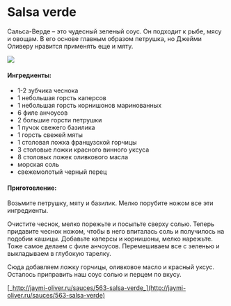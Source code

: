 # Salsa verde

Сальса-Верде – это чудесный зеленый соус. Он подходит к рыбе, мясу и овощам. В его основе главным образом петрушка, но Джейми Оливеру нравится применять еще и мяту.

![](https://s-media-cache-ak0.pinimg.com/564x/14/0c/b4/140cb4760e68c9d0a2a22ef3a50c24ea.jpg)

#### Ингредиенты:

* 1-2 зубчика чеснока
* 1 небольшая горсть каперсов
* 1 небольшая горсть корнишонов маринованных
* 6 филе анчоусов
* 2 большие горсти петрушки
* 1 пучок свежего базилика
* 1 горсть свежей мяты
* 1 столовая ложка французской горчицы
* 3 столовые ложки красного винного уксуса
* 8 столовых ложек оливкового масла
* морская соль
* свежемолотый черный перец

#### Приготовление:

Возьмите петрушку, мяту и базилик. Мелко порубите ножом все эти ингредиенты.

Очистите чеснок, мелко порежьте и посыпьте сверху солью. Теперь придавите чеснок ножом, чтобы в него впиталась соль и получилось на подобии кашицы. Добавьте каперсы и корнишоны, мелко нарежьте. Тоже самое делаем с филе анчоусов. Перемешиваем все с зеленью и выкладываем в глубокую тарелку.

Сюда добавляем ложку горчицы, оливковое масло и красный уксус. Осталось приправить наш соус солью и перцем по вкусу.

[_http://jaymi-oliver.ru/sauces/563-salsa-verde_](http://jaymi-oliver.ru/sauces/563-salsa-verde)

